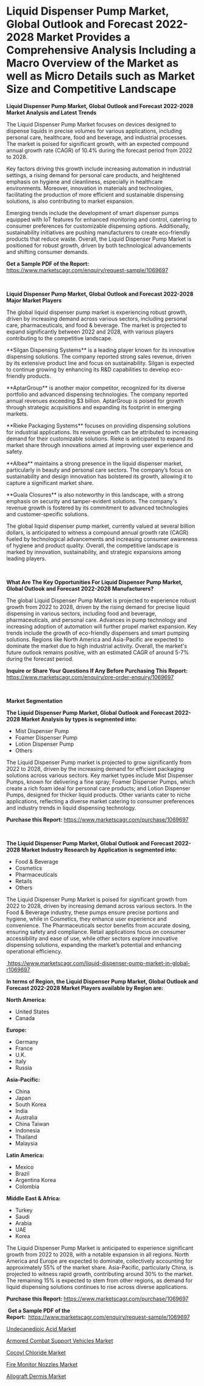 <p><h1>Liquid Dispenser Pump Market, Global Outlook and Forecast 2022-2028 Market Provides a Comprehensive Analysis Including a Macro Overview of the Market as well as Micro Details such as Market Size and Competitive Landscape</h1></p><p><strong>Liquid Dispenser Pump Market, Global Outlook and Forecast 2022-2028 Market Analysis and Latest Trends</strong></p>
<p><p>The Liquid Dispenser Pump Market focuses on devices designed to dispense liquids in precise volumes for various applications, including personal care, healthcare, food and beverage, and industrial processes. The market is poised for significant growth, with an expected compound annual growth rate (CAGR) of 10.4% during the forecast period from 2022 to 2028. </p><p>Key factors driving this growth include increasing automation in industrial settings, a rising demand for personal care products, and heightened emphasis on hygiene and cleanliness, especially in healthcare environments. Moreover, innovation in materials and technologies, facilitating the production of more efficient and sustainable dispensing solutions, is also contributing to market expansion.</p><p>Emerging trends include the development of smart dispenser pumps equipped with IoT features for enhanced monitoring and control, catering to consumer preferences for customizable dispensing options. Additionally, sustainability initiatives are pushing manufacturers to create eco-friendly products that reduce waste. Overall, the Liquid Dispenser Pump Market is positioned for robust growth, driven by both technological advancements and shifting consumer demands.</p></p>
<p><strong>Get a Sample PDF of the Report:&nbsp;</strong> <a href="https://www.marketscagr.com/enquiry/request-sample/1069697">https://www.marketscagr.com/enquiry/request-sample/1069697</a></p>
<p>&nbsp;</p>
<p><strong>Liquid Dispenser Pump Market, Global Outlook and Forecast 2022-2028 Major Market Players</strong></p>
<p><p>The global liquid dispenser pump market is experiencing robust growth, driven by increasing demand across various sectors, including personal care, pharmaceuticals, and food & beverage. The market is projected to expand significantly between 2022 and 2028, with various players contributing to the competitive landscape.</p><p>**Silgan Dispensing Systems** is a leading player known for its innovative dispensing solutions. The company reported strong sales revenue, driven by its extensive product line and focus on sustainability. Silgan is expected to continue growing by enhancing its R&D capabilities to develop eco-friendly products.</p><p>**AptarGroup** is another major competitor, recognized for its diverse portfolio and advanced dispensing technologies. The company reported annual revenues exceeding $3 billion. AptarGroup is poised for growth through strategic acquisitions and expanding its footprint in emerging markets.</p><p>**Rieke Packaging Systems** focuses on providing dispensing solutions for industrial applications. Its revenue growth can be attributed to increasing demand for their customizable solutions. Rieke is anticipated to expand its market share through innovations aimed at improving user experience and safety.</p><p>**Albea** maintains a strong presence in the liquid dispenser market, particularly in beauty and personal care sectors. The company’s focus on sustainability and design innovation has bolstered its growth, allowing it to capture a significant market share.</p><p>**Guala Closures** is also noteworthy in this landscape, with a strong emphasis on security and tamper-evident solutions. The company's revenue growth is fostered by its commitment to advanced technologies and customer-specific solutions.</p><p>The global liquid dispenser pump market, currently valued at several billion dollars, is anticipated to witness a compound annual growth rate (CAGR) fueled by technological advancements and increasing consumer awareness of hygiene and product quality. Overall, the competitive landscape is marked by innovation, sustainability, and strategic expansions among leading players.</p></p>
<p>&nbsp;</p>
<p><strong>What Are The Key Opportunities For Liquid Dispenser Pump Market, Global Outlook and Forecast 2022-2028 Manufacturers?</strong></p>
<p><p>The global Liquid Dispenser Pump Market is projected to experience robust growth from 2022 to 2028, driven by the rising demand for precise liquid dispensing in various sectors, including food and beverage, pharmaceuticals, and personal care. Advances in pump technology and increasing adoption of automation will further propel market expansion. Key trends include the growth of eco-friendly dispensers and smart pumping solutions. Regions like North America and Asia-Pacific are expected to dominate the market due to high industrial activity. Overall, the market's future outlook remains positive, with an estimated CAGR of around 5-7% during the forecast period.</p></p>
<p><strong>Inquire or Share Your Questions If Any Before Purchasing This Report:</strong> <a href="https://www.marketscagr.com/enquiry/pre-order-enquiry/1069697">https://www.marketscagr.com/enquiry/pre-order-enquiry/1069697</a></p>
<p>&nbsp;</p>
<p><strong>Market Segmentation</strong></p>
<p><strong>The Liquid Dispenser Pump Market, Global Outlook and Forecast 2022-2028 Market Analysis by types is segmented into:</strong></p>
<p><ul><li>Mist Dispenser Pump</li><li>Foamer Dispenser Pump</li><li>Lotion Dispenser Pump</li><li>Others</li></ul></p>
<p><p>The Liquid Dispenser Pump market is projected to grow significantly from 2022 to 2028, driven by the increasing demand for efficient packaging solutions across various sectors. Key market types include Mist Dispenser Pumps, known for delivering a fine spray; Foamer Dispenser Pumps, which create a rich foam ideal for personal care products; and Lotion Dispenser Pumps, designed for thicker liquid products. Other variants cater to niche applications, reflecting a diverse market catering to consumer preferences and industry trends in liquid dispensing technology.</p></p>
<p><strong>Purchase this Report:&nbsp;</strong><a href="https://www.marketscagr.com/purchase/1069697">https://www.marketscagr.com/purchase/1069697</a></p>
<p>&nbsp;</p>
<p><strong>The Liquid Dispenser Pump Market, Global Outlook and Forecast 2022-2028 Market Industry Research by Application is segmented into:</strong></p>
<p><ul><li>Food & Beverage</li><li>Cosmetics</li><li>Pharmaceuticals</li><li>Retails</li><li>Others</li></ul></p>
<p><p>The Liquid Dispenser Pump Market is poised for significant growth from 2022 to 2028, driven by increasing demand across various sectors. In the Food & Beverage industry, these pumps ensure precise portions and hygiene, while in Cosmetics, they enhance user experience and convenience. The Pharmaceuticals sector benefits from accurate dosing, ensuring safety and compliance. Retail applications focus on consumer accessibility and ease of use, while other sectors explore innovative dispensing solutions, expanding the market’s potential and enhancing operational efficiency.</p></p>
<p><a href="https://www.marketscagr.com/liquid-dispenser-pump-market-in-global-r1069697">&nbsp;https://www.marketscagr.com/liquid-dispenser-pump-market-in-global-r1069697</a></p>
<p><strong>In terms of Region, the Liquid Dispenser Pump Market, Global Outlook and Forecast 2022-2028 Market Players available by Region are:</strong></p>
<p>
    <p> <strong> North America: </strong>
        <ul>
            <li>United States</li>
            <li>Canada</li>
        </ul>
        </p> 
    <p> <strong> Europe: </strong>
        <ul>
            <li>Germany</li>
            <li>France</li>
            <li>U.K.</li>
            <li>Italy</li>
            <li>Russia</li>
        </ul>
        </p> 
    <p> <strong> Asia-Pacific: </strong>
        <ul>
            <li>China</li>
            <li>Japan</li>
            <li>South Korea</li>
            <li>India</li>
            <li>Australia</li>
            <li>China Taiwan</li>
            <li>Indonesia</li>
            <li>Thailand</li>
            <li>Malaysia</li>
        </ul>
        </p> 
    <p> <strong> Latin America: </strong>
        <ul>
            <li>Mexico</li>
            <li>Brazil</li>
            <li>Argentina Korea</li>
            <li>Colombia</li>
        </ul>
        </p> 
    <p> <strong> Middle East & Africa: </strong>
        <ul>
            <li>Turkey</li>
            <li>Saudi</li>
            <li>Arabia</li>
            <li>UAE</li>
            <li>Korea</li>
        </ul>
    </p>
    </p>
<p><p>The Liquid Dispenser Pump Market is anticipated to experience significant growth from 2022 to 2028, with a notable expansion in all regions. North America and Europe are expected to dominate, collectively accounting for approximately 55% of the market share. Asia-Pacific, particularly China, is projected to witness rapid growth, contributing around 30% to the market. The remaining 15% is expected to stem from other regions, as demand for liquid dispensing solutions continues to rise across diverse applications.</p></p>
<p><strong>Purchase this Report: </strong><a href="https://www.marketscagr.com/purchase/1069697">https://www.marketscagr.com/purchase/1069697</a></p>
<p>&nbsp;<strong>Get a Sample PDF of the Report:&nbsp;&nbsp;</strong><a href="https://www.marketscagr.com/enquiry/request-sample/1069697">https://www.marketscagr.com/enquiry/request-sample/1069697</a></p>
<p><strong></strong></p>
<p><p><a href="https://issuu.com/reportprime-2/docs/undecanedioic-acid-market-size-2030_58c0ae19679ec2">Undecanedioic Acid Market</a></p><p><a href="https://medium.com/@stevenlane654/the-armored-combat-support-vehicles-market-has-experienced-impressive-growth-in-recent-years-0d9cb3e88eda">Armored Combat Support Vehicles Market</a></p><p><a href="https://issuu.com/reportprime-2/docs/cocoyl-chloride-market-size-2030.pp_68cb9b7cf7d790">Cocoyl Chloride Market</a></p><p><a href="https://www.linkedin.com/pulse/fire-monitor-nozzles-market-evolution-global-trends-regional-yt8qf?trackingId=ea8f8gx2T9WDQOqw1xd8mQ%3D%3D">Fire Monitor Nozzles Market</a></p><p><a href="https://www.linkedin.com/pulse/driving-market-forces-allograft-dermis-trends-future-forecasts-9opsc?trackingId=tu19qjXhTgqb49vzpb9TKA%3D%3D">Allograft Dermis Market</a></p></p>